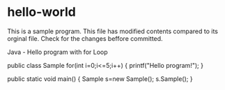 # hello-world

This is a sample program. This file has modified contents compared to its orginal file.
Check for the changes beffore committed.

Java - Hello program with for Loop

public class Sample
for(int i=0;i<=5;i++)
  {
    printf("Hello program!");
  }
  
public static void main()
{
  Sample s=new Sample();
  s.Sample();
}
